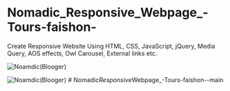 # Nomadic_Responsive_Webpage_-Tours-faishon-
Create Responsive Website Using HTML, CSS, JavaScript, jQuery, Media Query, AOS effects, Owl Carousel, External links etc.
      

![Noamdic(Blooger) ](https://user-images.githubusercontent.com/116146092/219000971-0f0aa99f-2a7e-479c-af91-cfa58885295f.gif)


![Noamdic(Blooger) ](https://user-images.githubusercontent.com/116146092/219001271-3b0fb310-9138-4909-8efa-c42681c59bbd.png)
#   N o m a d i c _ R e s p o n s i v e _ W e b p a g e _ - T o u r s - f a i s h o n - - m a i n  
 